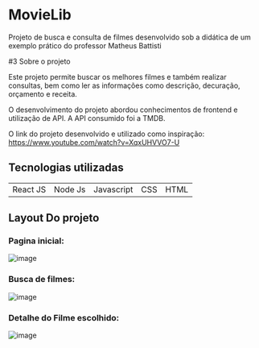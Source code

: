 # MovieLib
Projeto de busca e consulta de filmes desenvolvido sob a didática de um exemplo prático do professor Matheus Battisti



#3 Sobre o projeto 

  Este projeto permite buscar os melhores filmes e também realizar consultas, bem como ler as informações 
como descrição, decuração, orçamento e receita.

  O desenvolvimento do projeto abordou conhecimentos de frontend e utilização de API. A API consumido 
  foi a TMDB. 
  
  O link do projeto desenvolvido e utilizado como inspiração:  https://www.youtube.com/watch?v=XqxUHVVO7-U



## Tecnologias utilizadas 

<table>
  <tr>
    <td> React JS </td>
    <td> Node Js </td>
    <td> Javascript </td>
    <td> CSS </td>
    <td> HTML </td>
  </tr>
</table>


## Layout Do projeto 

### Pagina inicial:

![image](https://user-images.githubusercontent.com/75026003/210396050-0c9c24c8-d623-442e-8d70-9fcf11ecfa9a.png)


### Busca de filmes: 

![image](https://user-images.githubusercontent.com/75026003/210397591-77701bdd-a0a8-4f2b-9493-0bcd5aa927ae.png)


### Detalhe do Filme escolhido:

![image](https://user-images.githubusercontent.com/75026003/210397836-002a5878-cbc6-46db-93dc-5830210a131c.png)



